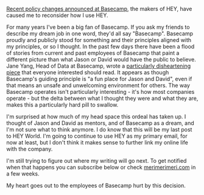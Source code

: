 [Recent policy changes announced at Basecamp](https://world.hey.com/jason/changes-at-basecamp-7f32afc5), the makers of HEY, 
have caused me to reconsider how I use HEY. 

For many years I've been a big fan of Basecamp. If you ask my friends to describe my dream job in one word, 
they'd all say "Basecamp". Basecamp proudly and publicly stood for something and their principles aligned 
with my principles, or so I thought. In the past few days there have been a flood of stories from current 
and past employees of Basecamp that paint a different picture than what Jason or David would have the public 
to believe. Jane Yang, Head of Data at Basecamp, wrote a [particularly disheartening piece](https://janeyang.org/2021/04/27/an-open-letter-to-jason-and-david/) that everyone 
interested should read. It appears as though Basecamp's guiding principle is "a fun place for Jason and David", 
even if that means an unsafe and unwelcoming environment for others. The way Basecamp operates isn't 
particularly interesting - it's how most companies operate - but the delta between what I thought they were 
and what they are, makes this a particularly hard pill to swallow.

I'm surprised at how much of my head space this ordeal has taken up. I thought of Jason and David as mentors, 
and of Basecamp as a dream, and I'm not sure what to think anymore. I do know that this will be my last post 
to HEY World. I'm going to continue to use HEY as my primary email, for now at least, but I don't think it 
makes sense to further link my online life with the company.

I'm still trying to figure out where my writing will go next. To get notified when that happens you can 
subscribe below or check [merimerimeri.com](https://merimerimeri.com) in a few weeks.

My heart goes out to the employees of Basecamp hurt by this decision. 
